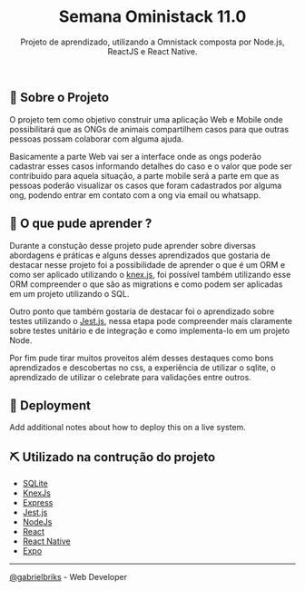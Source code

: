 <!-- <p align="center">
  <a href="" rel="noopener">
 <img width=200px height=200px src="https://i.imgur.com/6wj0hh6.jpg" alt="Project logo"></a>
</p> -->

<h1 align="center">Semana Oministack 11.0</h1>

<!-- <div align="center">

[![Status](https://img.shields.io/badge/status-active-success.svg)]()
[![GitHub Issues](https://img.shields.io/github/issues/kylelobo/The-Documentation-Compendium.svg)](https://github.com/kylelobo/The-Documentation-Compendium/issues)
[![GitHub Pull Requests](https://img.shields.io/github/issues-pr/kylelobo/The-Documentation-Compendium.svg)](https://github.com/kylelobo/The-Documentation-Compendium/pulls)
[![License](https://img.shields.io/badge/license-MIT-blue.svg)](/LICENSE)

</div> -->


<p align="center"> Projeto de aprendizado, utilizando a Omnistack composta por Node.js, ReactJS e React Native.
    <br> 
</p>


<br />

## 📝 Sobre o Projeto <a name = "about"></a>

O projeto tem como objetivo construir uma aplicação Web e Mobile onde possibilitará que as ONGs de animais compartilhem casos para que outras pessoas possam colaborar com alguma ajuda.

Basicamente a parte Web vai ser a interface onde as ongs poderão cadastrar esses casos informando detalhes do caso e o valor que pode ser contribuído para aquela situação,  a parte mobile será a parte em que as pessoas poderão visualizar os casos que foram cadastrados por alguma ong, podendo entrar em contato com a ong via email ou whatsapp. 

<!-- ## 🏁  Getting Started <a name = "getting_started"></a>

These instructions will get you a copy of the project up and running on your local machine for development and testing purposes. See [deployment](#deployment) for notes on how to deploy the project on a live system.




## 🔧 Running the tests <a name = "tests"></a>

Explain how to run the automated tests for this system.

### Break down into end to end tests

Explain what these tests test and why

```
Give an example
```

### And coding style tests

Explain what these tests test and why

```
Give an example 
```
-->

## 🎈 O que pude aprender ? <a name="usage"></a>

Durante a constução desse projeto pude aprender sobre diversas abordagens e práticas e alguns desses aprendizados que gostaria de destacar nesse projeto foi a possibilidade de aprender o que é um ORM e como ser aplicado utilizando o [knex.js](http://knexjs.org/), foi possível também utilizando esse ORM compreender o que são as migrations e como podem ser aplicadas em um projeto utilizando o SQL.

Outro ponto que também gostaria de destacar foi o aprendizado sobre testes utilizando o [Jest.js](https://jestjs.io/), nessa etapa pode compreender mais claramente sobre testes unitário e de integração e como implementa-lo em um projeto Node.

Por fim pude tirar muitos proveitos além desses destaques como bons aprendizados e descobertas no css, a experiência de utilizar o sqlite, o aprendizado de utilizar o celebrate para validações entre outros. 





## 🚀 Deployment <a name = "deployment"></a>

Add additional notes about how to deploy this on a live system.

## ⛏️ Utilizado na contrução do projeto <a name = "built_using"></a>

- [SQLite](https://www.sqlite.org/index.html) 
- [KnexJs](http://knexjs.org/)
- [Express](https://expressjs.com/) 
- [Jest.js](https://jestjs.io/) 
- [NodeJs](https://nodejs.org/en/) 
- [React](https://pt-br.reactjs.org/)
- [React Native](https://reactnative.dev/)
- [Expo](https://expo.io/)
  

---

[@gabrielbriks](https://github.com/kylelobo) -  Web Developer </h3>

